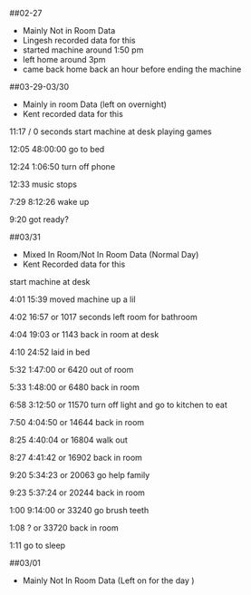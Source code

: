 ##02-27 
- Mainly Not in Room Data
- Lingesh recorded data for this 
- started machine around 1:50 pm 
- left home around 3pm
- came back home back an hour before ending the machine

##03-29-03/30
- Mainly in room Data (left on overnight)
- Kent recorded data for this

11:17  / 0 seconds start machine 
at desk playing games

12:05 48:00:00
go to bed

12:24 1:06:50
turn off phone

12:33 
music stops

7:29 8:12:26
wake up

9:20 
got ready?

##03/31
- Mixed In Room/Not In Room Data (Normal Day)
- Kent Recorded data for this

start machine
at desk

4:01 15:39
moved machine up a lil

4:02 16:57 or 1017 seconds
left room for bathroom

4:04 19:03 or 1143 
back in room
at desk 

4:10 24:52
laid in bed

5:32 1:47:00 or 6420
out of room

5:33 1:48:00 or 6480
back in room

6:58 3:12:50 or 11570
turn off light and go to kitchen to eat 

7:50 4:04:50 or 14644
back in room

8:25 4:40:04 or 16804
walk out 

8:27 4:41:42 or 16902
back in room

9:20 5:34:23 or 20063
go help family

9:23 5:37:24 or 20244
back in room

1:00 9:14:00 or 33240
go brush teeth

1:08 ? or 33720
back in room

1:11 
go to sleep 

##03/01
- Mainly Not In Room Data (Left on for the day )

